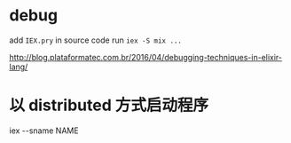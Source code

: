 # debug

add `IEX.pry` in source code
run `iex -S mix ...`

http://blog.plataformatec.com.br/2016/04/debugging-techniques-in-elixir-lang/

# 以 distributed 方式启动程序

iex --sname NAME
